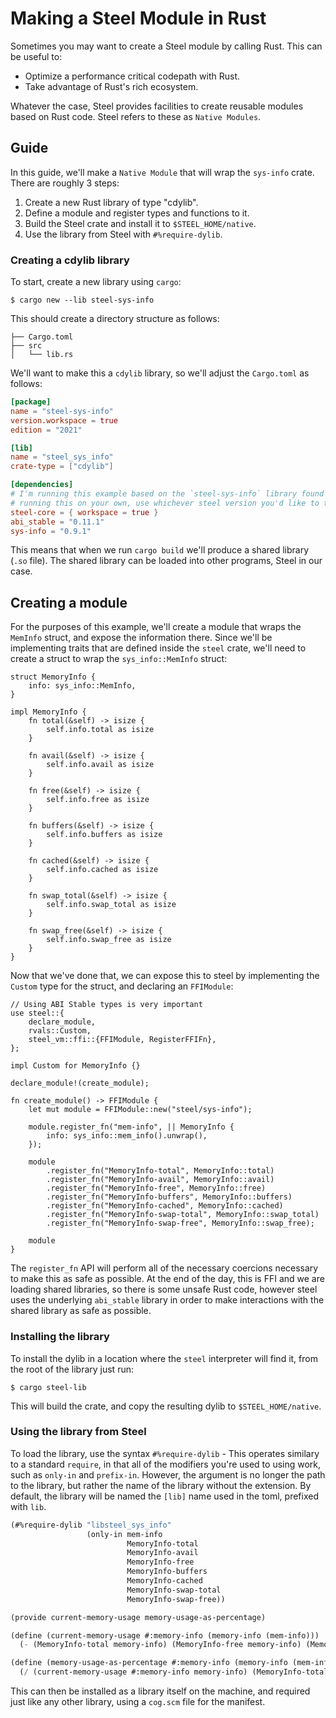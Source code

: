 # Making a Steel Module in Rust

Sometimes you may want to create a Steel module by calling Rust. This can be
useful to:

- Optimize a performance critical codepath with Rust.
- Take advantage of Rust's rich ecosystem.

Whatever the case, Steel provides facilities to create reusable modules based on
Rust code. Steel refers to these as `Native Modules`.

## Guide

In this guide, we'll make a `Native Module` that will wrap the `sys-info`
crate. There are roughly 3 steps:

1. Create a new Rust library of type "cdylib".
1. Define a module and register types and functions to it.
1. Build the Steel crate and install it to `$STEEL_HOME/native`.
1. Use the library from Steel with `#%require-dylib`.

### Creating a cdylib library

To start, create a new library using `cargo`:

```
$ cargo new --lib steel-sys-info
```

This should create a directory structure as follows:

```
├── Cargo.toml
├── src
│   └── lib.rs
```

We'll want to make this a `cdylib` library, so we'll adjust the `Cargo.toml` as
follows:

```toml
[package]
name = "steel-sys-info"
version.workspace = true
edition = "2021"

[lib]
name = "steel_sys_info"
crate-type = ["cdylib"]

[dependencies]
# I'm running this example based on the `steel-sys-info` library found in the steel repo. If you're
# running this on your own, use whichever steel version you'd like to target and pin to that.
steel-core = { workspace = true }
abi_stable = "0.11.1"
sys-info = "0.9.1"
```

This means that when we run `cargo build` we'll produce a shared library (`.so`
file). The shared library can be loaded into other programs, Steel in our case.

## Creating a module

For the purposes of this example, we'll create a module that wraps the `MemInfo`
struct, and expose the information there. Since we'll be implementing traits
that are defined inside the `steel` crate, we'll need to create a struct to wrap
the `sys_info::MemInfo` struct:

```rust,noplaypen
struct MemoryInfo {
    info: sys_info::MemInfo,
}

impl MemoryInfo {
    fn total(&self) -> isize {
        self.info.total as isize
    }

    fn avail(&self) -> isize {
        self.info.avail as isize
    }

    fn free(&self) -> isize {
        self.info.free as isize
    }

    fn buffers(&self) -> isize {
        self.info.buffers as isize
    }

    fn cached(&self) -> isize {
        self.info.cached as isize
    }

    fn swap_total(&self) -> isize {
        self.info.swap_total as isize
    }

    fn swap_free(&self) -> isize {
        self.info.swap_free as isize
    }
}
```

Now that we've done that, we can expose this to steel by implementing the
`Custom` type for the struct, and declaring an `FFIModule`:

```rust,noplaypen
// Using ABI Stable types is very important
use steel::{
    declare_module,
    rvals::Custom,
    steel_vm::ffi::{FFIModule, RegisterFFIFn},
};

impl Custom for MemoryInfo {}

declare_module!(create_module);

fn create_module() -> FFIModule {
    let mut module = FFIModule::new("steel/sys-info");

    module.register_fn("mem-info", || MemoryInfo {
        info: sys_info::mem_info().unwrap(),
    });

    module
        .register_fn("MemoryInfo-total", MemoryInfo::total)
        .register_fn("MemoryInfo-avail", MemoryInfo::avail)
        .register_fn("MemoryInfo-free", MemoryInfo::free)
        .register_fn("MemoryInfo-buffers", MemoryInfo::buffers)
        .register_fn("MemoryInfo-cached", MemoryInfo::cached)
        .register_fn("MemoryInfo-swap-total", MemoryInfo::swap_total)
        .register_fn("MemoryInfo-swap-free", MemoryInfo::swap_free);

    module
}
```

The `register_fn` API will perform all of the necessary coercions necessary to
make this as safe as possible. At the end of the day, this is FFI and we are
loading shared libraries, so there is some unsafe Rust code, however steel uses
the underlying `abi_stable` library in order to make interactions with the
shared library as safe as possible.


### Installing the library

To install the dylib in a location where the `steel` interpreter will find it,
from the root of the library just run:

```
$ cargo steel-lib
```

This will build the crate, and copy the resulting dylib to `$STEEL_HOME/native`.

### Using the library from Steel

To load the library, use the syntax `#%require-dylib` - This operates similary
to a standard `require`, in that all of the modifiers you're used to using work,
such as `only-in` and `prefix-in`. However, the argument is no longer the path
to the library, but rather the name of the library without the extension. By
default, the library will be named the `[lib]` name used in the toml, prefixed
with `lib`.

```scheme
(#%require-dylib "libsteel_sys_info"
                 (only-in mem-info
                          MemoryInfo-total
                          MemoryInfo-avail
                          MemoryInfo-free
                          MemoryInfo-buffers
                          MemoryInfo-cached
                          MemoryInfo-swap-total
                          MemoryInfo-swap-free))

(provide current-memory-usage memory-usage-as-percentage)

(define (current-memory-usage #:memory-info (memory-info (mem-info)))
  (- (MemoryInfo-total memory-info) (MemoryInfo-free memory-info) (MemoryInfo-cached memory-info)))

(define (memory-usage-as-percentage #:memory-info (memory-info (mem-info)))
  (/ (current-memory-usage #:memory-info memory-info) (MemoryInfo-total memory-info)))

```

This can then be installed as a library itself on the machine, and required just
like any other library, using a `cog.scm` file for the manifest.
